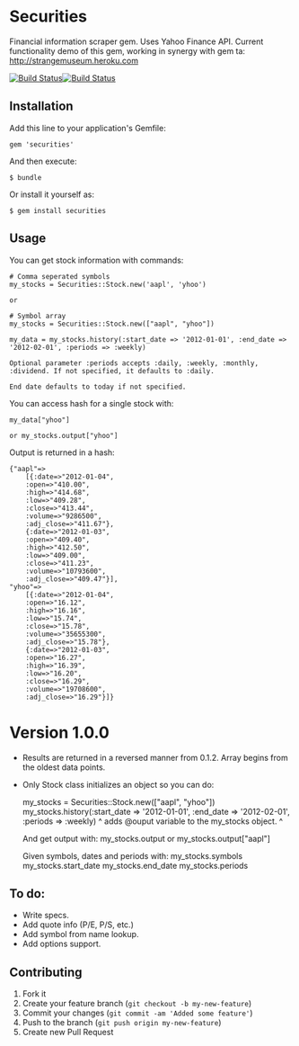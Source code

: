 # Securities

Financial information scraper gem. 
Uses Yahoo Finance API. Current functionality demo of this gem, working in synergy with gem ta: http://strangemuseum.heroku.com

[![Build Status](https://secure.travis-ci.org/Nedomas/securities.png)](http://travis-ci.org/Nedomas/securities)[![Build Status](https://gemnasium.com/Nedomas/securities.png)](https://gemnasium.com/Nedomas/securities)

## Installation

Add this line to your application's Gemfile:

    gem 'securities'

And then execute:

    $ bundle

Or install it yourself as:

    $ gem install securities

## Usage

You can get stock information with commands:

	# Comma seperated symbols
	my_stocks = Securities::Stock.new('aapl', 'yhoo')

	or

	# Symbol array
	my_stocks = Securities::Stock.new(["aapl", "yhoo"])

	my_data = my_stocks.history(:start_date => '2012-01-01', :end_date => '2012-02-01', :periods => :weekly)
	
	Optional parameter :periods accepts :daily, :weekly, :monthly, :dividend. If not specified, it defaults to :daily.

	End date defaults to today if not specified.

You can access hash for a single stock with:

	my_data["yhoo"]

	or my_stocks.output["yhoo"]

Output is returned in a hash:

	{"aapl"=>
		[{:date=>"2012-01-04",
		:open=>"410.00",
		:high=>"414.68", 
		:low=>"409.28", 
		:close=>"413.44", 
		:volume=>"9286500", 
		:adj_close=>"411.67"}, 
		{:date=>"2012-01-03", 
		:open=>"409.40", 
		:high=>"412.50", 
		:low=>"409.00", 
		:close=>"411.23", 
		:volume=>"10793600", 
		:adj_close=>"409.47"}], 
	"yhoo"=>
		[{:date=>"2012-01-04", 
		:open=>"16.12", 
		:high=>"16.16", 
		:low=>"15.74", 
		:close=>"15.78", 
		:volume=>"35655300", 
		:adj_close=>"15.78"}, 
		{:date=>"2012-01-03", 
		:open=>"16.27", 
		:high=>"16.39", 
		:low=>"16.20", 
		:close=>"16.29", 
		:volume=>"19708600", 
		:adj_close=>"16.29"}]}

# Version 1.0.0

* Results are returned in a reversed manner from 0.1.2. Array begins from the oldest data points.
* Only Stock class initializes an object so you can do:

	my_stocks = Securities::Stock.new(["aapl", "yhoo"]) 
	my_stocks.history(:start_date => '2012-01-01', :end_date => '2012-02-01', :periods => :weekly) 
	^ adds @ouput variable to the my_stocks object. ^

	And get output with:
	my_stocks.output or my_stocks.output["aapl"]

	Given symbols, dates and periods with:
	my_stocks.symbols
	my_stocks.start_date
	my_stocks.end_date
	my_stocks.periods

## To do:

* Write specs.
* Add quote info (P/E, P/S, etc.)
* Add symbol from name lookup.
* Add options support.

## Contributing

1. Fork it
2. Create your feature branch (`git checkout -b my-new-feature`)
3. Commit your changes (`git commit -am 'Added some feature'`)
4. Push to the branch (`git push origin my-new-feature`)
5. Create new Pull Request
